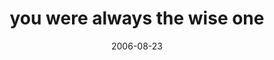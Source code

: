 ---
layout: base.njk
title : 'you were always the wise one' 
view_title : 'you were always the wise one' 
year : '2006' 
date : '2006-08-23' 
img_file : '/drawing/youwerealwaysthewiseone.png' 
html_file : 'youwerealwaysthewiseone' 
next_html : 'iloveyouthismuch.html' 
year_order : '229' 
permalink : "title/{{html_file}}.html"
---